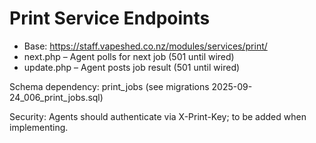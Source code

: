 # Print Service Endpoints

- Base: https://staff.vapeshed.co.nz/modules/services/print/
- next.php – Agent polls for next job (501 until wired)
- update.php – Agent posts job result (501 until wired)

Schema dependency: print_jobs (see migrations 2025-09-24_006_print_jobs.sql)

Security: Agents should authenticate via X-Print-Key; to be added when implementing.
